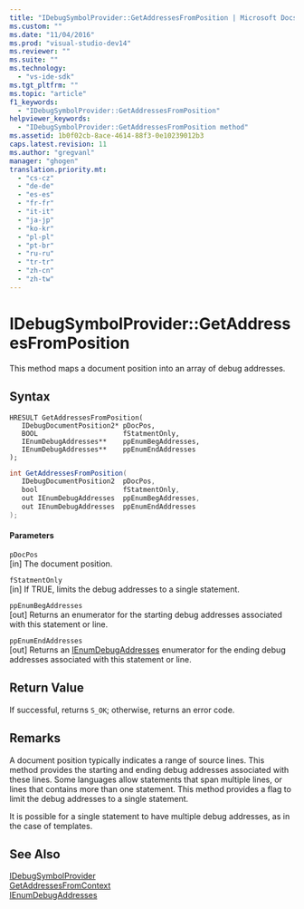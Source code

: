 ```yaml
---
title: "IDebugSymbolProvider::GetAddressesFromPosition | Microsoft Docs"
ms.custom: ""
ms.date: "11/04/2016"
ms.prod: "visual-studio-dev14"
ms.reviewer: ""
ms.suite: ""
ms.technology: 
  - "vs-ide-sdk"
ms.tgt_pltfrm: ""
ms.topic: "article"
f1_keywords: 
  - "IDebugSymbolProvider::GetAddressesFromPosition"
helpviewer_keywords: 
  - "IDebugSymbolProvider::GetAddressesFromPosition method"
ms.assetid: 1b0f02cb-8ace-4614-88f3-0e10239012b3
caps.latest.revision: 11
ms.author: "gregvanl"
manager: "ghogen"
translation.priority.mt: 
  - "cs-cz"
  - "de-de"
  - "es-es"
  - "fr-fr"
  - "it-it"
  - "ja-jp"
  - "ko-kr"
  - "pl-pl"
  - "pt-br"
  - "ru-ru"
  - "tr-tr"
  - "zh-cn"
  - "zh-tw"
---
```

# IDebugSymbolProvider::GetAddressesFromPosition
This method maps a document position into an array of debug addresses.  
  
## Syntax  
  
```cpp#  
HRESULT GetAddressesFromPosition(   
   IDebugDocumentPosition2* pDocPos,  
   BOOL                     fStatmentOnly,  
   IEnumDebugAddresses**    ppEnumBegAddresses,  
   IEnumDebugAddresses**    ppEnumEndAddresses  
);  
```  
  
```c#  
int GetAddressesFromPosition(   
   IDebugDocumentPosition2  pDocPos,  
   bool                     fStatmentOnly,  
   out IEnumDebugAddresses  ppEnumBegAddresses,  
   out IEnumDebugAddresses  ppEnumEndAddresses  
);  
```  
  
#### Parameters  
 `pDocPos`  
 [in] The document position.  
  
 `fStatmentOnly`  
 [in] If TRUE, limits the debug addresses to a single statement.  
  
 `ppEnumBegAddresses`  
 [out] Returns an enumerator for the starting debug addresses associated with this statement or line.  
  
 `ppEnumEndAddresses`  
 [out] Returns an [IEnumDebugAddresses](../../../extensibility/debugger/reference/ienumdebugaddresses.md) enumerator for the ending debug addresses associated with this statement or line.  
  
## Return Value  
 If successful, returns `S_OK`; otherwise, returns an error code.  
  
## Remarks  
 A document position typically indicates a range of source lines. This method provides the starting and ending debug addresses associated with these lines. Some languages allow statements that span multiple lines, or lines that contains more than one statement. This method provides a flag to limit the debug addresses to a single statement.  
  
 It is possible for a single statement to have multiple debug addresses, as in the case of templates.  
  
## See Also  
 [IDebugSymbolProvider](../../../extensibility/debugger/reference/idebugsymbolprovider.md)   
 [GetAddressesFromContext](../../../extensibility/debugger/reference/idebugsymbolprovider-getaddressesfromcontext.md)   
 [IEnumDebugAddresses](../../../extensibility/debugger/reference/ienumdebugaddresses.md)